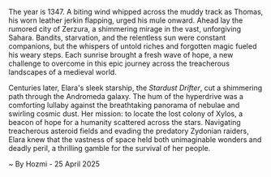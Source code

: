 
The year is 1347.  A biting wind whipped across the muddy track as Thomas, his worn leather jerkin flapping, urged his mule onward.  Ahead lay the rumored city of Zerzura, a shimmering mirage in the vast, unforgiving Sahara.  Bandits, starvation, and the relentless sun were constant companions, but the whispers of untold riches and forgotten magic fueled his weary steps. Each sunrise brought a fresh wave of hope, a new challenge to overcome in this epic journey across the treacherous landscapes of a medieval world.

Centuries later, Elara's sleek starship, the *Stardust Drifter*, cut a shimmering path through the Andromeda galaxy.  The hum of the hyperdrive was a comforting lullaby against the breathtaking panorama of nebulae and swirling cosmic dust.  Her mission: to locate the lost colony of Xylos, a beacon of hope for a humanity scattered across the stars.  Navigating treacherous asteroid fields and evading the predatory Zydonian raiders, Elara knew that the vastness of space held both unimaginable wonders and deadly peril, a thrilling gamble for the survival of her people.

~ By Hozmi - 25 April 2025
